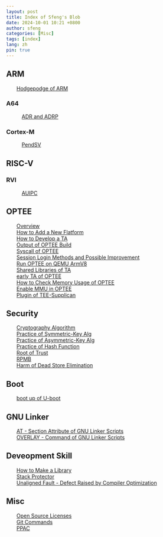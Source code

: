 ```yaml
---
layout: post
title: Index of Sfeng's Blob
date: 2024-10-01 10:21 +0800
author: sfeng
categories: [Misc]
tags: [index]
lang: zh
pin: true
---
```


## ARM
&emsp;&emsp;[Hodgepodge of ARM](https://sfeng-daydayup.github.io/posts/hodgepodge-of-arm/)  
### A64
&emsp;&emsp;&emsp;[ADR and ADRP](https://sfeng-daydayup.github.io/posts/a64-adr-and-adrp/)  
### Cortex-M
&emsp;&emsp;&emsp;[PendSV](https://sfeng-daydayup.github.io/posts/pendsv/)  

## RISC-V
### RVI
&emsp;&emsp;&emsp;[AUIPC](https://sfeng-daydayup.github.io/posts/rvi-auipc/)  

## OPTEE
&emsp;&emsp;[Overview](https://sfeng-daydayup.github.io/posts/optee-overview/)  
&emsp;&emsp;[How to Add a New Flatform](https://sfeng-daydayup.github.io/posts/how-to-add-a-new-flatform/)  
&emsp;&emsp;[How to Develop a TA](https://sfeng-daydayup.github.io/posts/how-to-develop-a-ta/)  
&emsp;&emsp;[Output of OPTEE Build](https://sfeng-daydayup.github.io/posts/output-of-optee-build/)  
&emsp;&emsp;[Syscall of OPTEE](https://sfeng-daydayup.github.io/posts/syscall-of-optee/)  
&emsp;&emsp;[Session Login Methods and Possible Improvement](https://sfeng-daydayup.github.io/posts/session-login-methods-and-possible-improvement/)  
&emsp;&emsp;[Run OPTEE on QEMU ArmV8](https://sfeng-daydayup.github.io/posts/run-optee-on-qemu-armv8/)  
&emsp;&emsp;[Shared Libraries of TA](https://sfeng-daydayup.github.io/posts/shared-libraries-of-ta/)  
&emsp;&emsp;[early TA of OPTEE](https://sfeng-daydayup.github.io/posts/early-ta-of-optee/)  
&emsp;&emsp;[How to Check Memory Usage of OPTEE](https://sfeng-daydayup.github.io/posts/how-to-check-memory-usage-of-optee/)  
&emsp;&emsp;[Enable MMU in OPTEE](https://sfeng-daydayup.github.io/posts/enable-mmu-in-optee/)  
&emsp;&emsp;[Plugin of TEE-Supplican](https://sfeng-daydayup.github.io/posts/plugin-of-tee-supplicant/)  

## Security
&emsp;&emsp;[Cryptography Algorithm](https://sfeng-daydayup.github.io/posts/brief-of-cryptography-algorithm/)  
&emsp;&emsp;[Practice of Symmetric-Key Alg](https://sfeng-daydayup.github.io/posts/practice-of-symmetric-key-alg/)  
&emsp;&emsp;[Practice of Asymmetric-Key Alg](https://sfeng-daydayup.github.io/posts/practice-of-asymmetric-key-alg/)  
&emsp;&emsp;[Practice of Hash Function](https://sfeng-daydayup.github.io/posts/practice-of-hash-function/)  
&emsp;&emsp;[Root of Trust](https://sfeng-daydayup.github.io/posts/root-of-trust/)  
&emsp;&emsp;[RPMB](https://sfeng-daydayup.github.io/posts/rpmb/)  
&emsp;&emsp;[Harm of Dead Store Elimination](https://sfeng-daydayup.github.io/posts/harm-of-dead-store-elimination/)  

## Boot
&emsp;&emsp;[boot up of U-boot](https://sfeng-daydayup.github.io/posts/boot-up-of-u-boot/)  

## GNU Linker
&emsp;&emsp;[AT - Section Attribute of GNU Linker Scripts](https://sfeng-daydayup.github.io/posts/at-section-attribute-of-gnu-linker-scripts/)  
&emsp;&emsp;[OVERLAY - Command of GNU Linker Scripts](https://sfeng-daydayup.github.io/posts/overlay-command-of-gnu-linker-scripts/)  

## Deveopment Skill
&emsp;&emsp;[How to Make a Library](https://sfeng-daydayup.github.io/posts/how-to-make-a-library/)  
&emsp;&emsp;[Stack Protector](https://sfeng-daydayup.github.io/posts/stack-protector/)  
&emsp;&emsp;[Unaligned Fault - Defect Raised by Compiler Optimization](https://sfeng-daydayup.github.io/posts/unaligned-fault-defect-raised-by-compiler-optimization/)  

## Misc
&emsp;&emsp;[Open Source Licenses](https://sfeng-daydayup.github.io/posts/open-source-licenses/)  
&emsp;&emsp;[Git Commands](https://sfeng-daydayup.github.io/posts/git-commands/)  
&emsp;&emsp;[PPAC](https://sfeng-daydayup.github.io/posts/ppac/)  